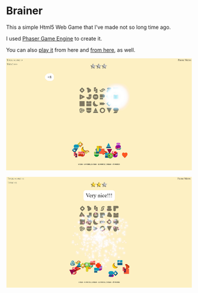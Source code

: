 # Brainer
<p>This a simple Html5 Web Game that I've made not so long time ago. </p> 
<p>I used <a href = "https://phaser.io"> Phaser Game Engine</a> to create it. </p>  
<p>You can also <a href="trimblen.github.io/brainer.github.io/">play it</a> from here and <a href="https://apps.facebook.com/brainer"> from here</a>, as well.</p>
<p><img src="https://github.com/trimblen/TrimblenImgs/blob/master/br_scr1.png?raw=true"></img></p>
<p><img src="https://github.com/trimblen/TrimblenImgs/blob/master/br_scr2.png?raw=true"></img></p>
